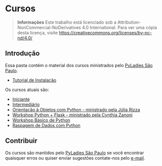 # Cursos
> **Informações** Este trabalho está licenciado sob a Attribution-NonCommercial-NoDerivatives 4.0 International. Para ver uma cópia desta licença, visite https://creativecommons.org/licenses/by-nc-nd/4.0/

## Introdução

Essa pasta contém o material dos cursos ministrados pelo [PyLadies São Paulo](https://www.facebook.com/PyLadiesSP/).


- [Tutorial de Instalação](https://github.com/PyLadiesSP/Cursos/)

Os cursos atuais são:
- [Iniciante](https://github.com/PyLadiesSP/Cursos/tree/master/Iniciante)
- [Intermediário](https://github.com/PyLadiesSP/Cursos/tree/master/Intermedi%C3%A1rio%20I)
- [Orientação à Objetos com Python - ministrado pela Júlia Rizza](https://github.com/PyLadiesSP/Cursos/tree/master/Intermedi%C3%A1rio%20II)
- [Workshop Python + Flask - ministrado pela Cynthia Zanoni](http://www.slideshare.net/cynthiazanoni/mini-workshop-flask)
- [Workshop Básico de Python](https://github.com/PyLadiesSP/Cursos/blob/master/Workshops/Workshop_PyLadiesSP.pdf)
- [Raspagem de Dados com Python](https://github.com/PyLadiesSP/Cursos/blob/master/Workshops/Raspagem%20de%20dados_PyLadiesSP.pdf)


## Contribuir

Os cursos são mantidos pelo [PyLadies São Paulo](https://www.facebook.com/PyLadiesSP/) se você encontrar quaisquer erros ou quiser enviar sugestões contate-nos pelo [e-mail](mailto:saopaulo@pyladies.com).
